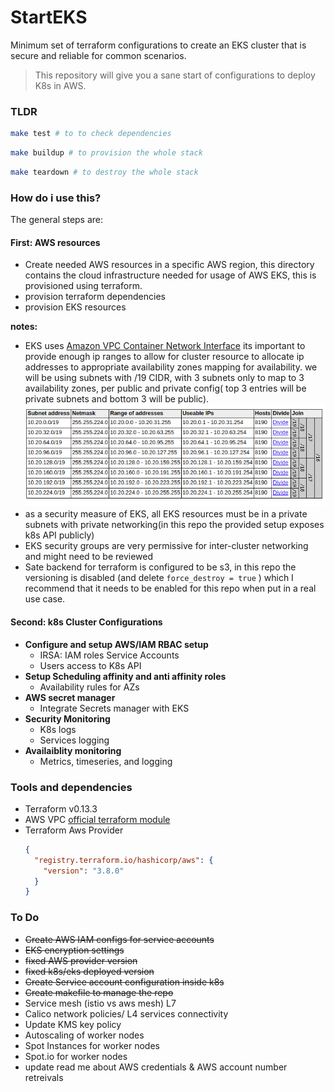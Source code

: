 # **Start**EKS

Minimum set of terraform configurations to create an EKS cluster that is secure and reliable for common scenarios.

> This repository will give you a sane start of configurations to deploy K8s in AWS.


### TLDR
```bash
make test # to to check dependencies
```

```bash
make buildup # to provision the whole stack
```

```bash
make teardown # to destroy the whole stack
```

### How do i use this?
 The general steps are:


#### **First: AWS resources**
 - Create needed AWS resources in a specific AWS region, this directory contains the cloud infrastructure needed for usage of AWS EKS, this is provisioned using terraform.
- provision terraform dependencies
- provision EKS resources

**notes:** 
- EKS uses [Amazon VPC Container Network Interface](https://docs.aws.amazon.com/eks/latest/userguide/cni-custom-network.html) its important to provide enough ip ranges to allow for cluster resource to allocate ip addresses to appropriate availability zones mapping for availability.
  we will be using subnets with /19 CIDR, with 3 subnets only to map to 3 availability zones, per public and private config( top 3 entries will be private subnets and bottom 3 will be public).
  ![Subnet_Setup](static/subnets_setup.png)
- as a security measure of EKS, all EKS resources must be in a private subnets with private networking(in this repo the provided setup  exposes k8s API publicly)
- EKS security groups are very permissive for inter-cluster networking and might need to be reviewed
- Sate backend for terraform is configured to be s3, in this repo the versioning is disabled (and delete `force_destroy = true` ) which I recommend that it needs to be enabled for this repo when put in a real use case.

#### **Second: k8s Cluster Configurations**
- **Configure and setup AWS/IAM RBAC setup**
  - IRSA: IAM roles Service Accounts
  - Users access to K8s API
- **Setup Scheduling affinity and anti affinity roles**
  - Availability rules for AZs
- **AWS secret manager**
  - Integrate Secrets manager with EKS
- **Security Monitoring**
  - K8s logs
  - Services logging
- **Availaiblity monitoring**
  - Metrics, timeseries, and logging

### Tools and dependencies
- Terraform v0.13.3
- AWS VPC [official terraform module](https://github.com/terraform-aws-modules/terraform-aws-vpc)
- Terraform Aws Provider
  ```json
  {
    "registry.terraform.io/hashicorp/aws": {
      "version": "3.8.0"
    }
  }
  ```


### To Do
- ~~Create AWS IAM configs for service accounts~~
- ~~EKS encryption settings~~
- ~~fixed AWS provider version~~
- ~~fixed k8s/eks deployed version~~
- ~~Create Service account configuration inside k8s~~
- ~~Create makefile to manage the repo~~
- Service mesh (istio vs aws mesh) L7 
- Calico network policies/ L4 services connectivity 
- Update KMS key policy
- Autoscaling of worker nodes
- Spot Instances for worker nodes
- Spot.io for worker nodes
- update read me about AWS credentials & AWS account number retreivals